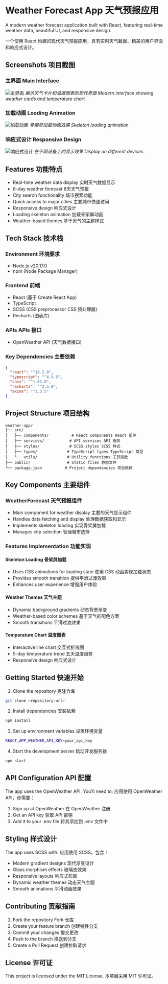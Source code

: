 # Weather Forecast App 天气预报应用

A modern weather forecast application built with React, featuring real-time weather data, beautiful UI, and responsive design.

一个使用 React 构建的现代天气预报应用，具有实时天气数据、精美的用户界面和响应式设计。

## Screenshots 项目截图

### 主界面 Main Interface
![主界面](screenshots/main.png)
*展示天气卡片和温度图表的现代界面 Modern interface showing weather cards and temperature chart*


### 加载动画 Loading Animation
![加载动画](screenshots/loading.png)
*骨架屏加载动画效果 Skeleton loading animation*

### 响应式设计 Responsive Design
![响应式设计](screenshots/responsive.png)
*在不同设备上的显示效果 Display on different devices*

## Features 功能特点

- Real-time weather data display 实时天气数据显示
- 8-day weather forecast 8天天气预报
- City search functionality 城市搜索功能
- Quick access to major cities 主要城市快速访问
- Responsive design 响应式设计
- Loading skeleton animation 加载骨架屏动画
- Weather-based themes 基于天气的主题样式

## Tech Stack 技术栈

### Environment 环境要求
- Node.js v20.17.0
- npm (Node Package Manager)

### Frontend 前端
- React (基于 Create React App)
- TypeScript
- SCSS (CSS preprocessor CSS 预处理器)
- Recharts (图表库)

### APIs APIs 接口
- OpenWeather API (天气数据接口)

### Key Dependencies 主要依赖
```json
{
  "react": "^18.2.0",
  "typescript": "^4.9.5",
  "sass": "^1.62.0",
  "recharts": "^2.5.0",
  "axios": "^1.3.5"
}
```

## Project Structure 项目结构

```
weather-app/
├── src/
│   ├── components/          # React components React 组件
│   ├── services/           # API services API 服务
│   ├── styles/             # SCSS styles SCSS 样式
│   ├── types/             # TypeScript types TypeScript 类型
│   └── utils/             # Utility functions 工具函数
├── public/                # Static files 静态文件
└── package.json          # Project dependencies 项目依赖
```

## Key Components 主要组件

### WeatherForecast 天气预报组件
- Main component for weather display 主要的天气显示组件
- Handles data fetching and display 处理数据获取和显示
- Implements skeleton loading 实现骨架屏加载
- Manages city selection 管理城市选择

### Features Implementation 功能实现

#### Skeleton Loading 骨架屏加载
- Uses CSS animations for loading state 使用 CSS 动画实现加载状态
- Provides smooth transition 提供平滑过渡效果
- Enhances user experience 增强用户体验

#### Weather Themes 天气主题
- Dynamic background gradients 动态背景渐变
- Weather-based color schemes 基于天气的配色方案
- Smooth transitions 平滑过渡效果

#### Temperature Chart 温度图表
- Interactive line chart 交互式折线图
- 5-day temperature trend 五天温度趋势
- Responsive design 响应式设计

## Getting Started 快速开始

1. Clone the repository 克隆仓库
```bash
git clone <repository-url>
```

2. Install dependencies 安装依赖
```bash
npm install
```

3. Set up environment variables 设置环境变量
```bash
REACT_APP_WEATHER_API_KEY=your_api_key
```

4. Start the development server 启动开发服务器
```bash
npm start
```

## API Configuration API 配置

The app uses the OpenWeather API. You'll need to:
应用使用 OpenWeather API，你需要：

1. Sign up at OpenWeather 在 OpenWeather 注册
2. Get an API key 获取 API 密钥
3. Add it to your .env file 将其添加到 .env 文件中

## Styling 样式设计

The app uses SCSS with:
应用使用 SCSS，包含：

- Modern gradient designs 现代渐变设计
- Glass morphism effects 玻璃态效果
- Responsive layouts 响应式布局
- Dynamic weather themes 动态天气主题
- Smooth animations 平滑动画效果

## Contributing 贡献指南

1. Fork the repository Fork 仓库
2. Create your feature branch 创建特性分支
3. Commit your changes 提交更改
4. Push to the branch 推送到分支
5. Create a Pull Request 创建拉取请求

## License 许可证

This project is licensed under the MIT License.
本项目采用 MIT 许可证。
